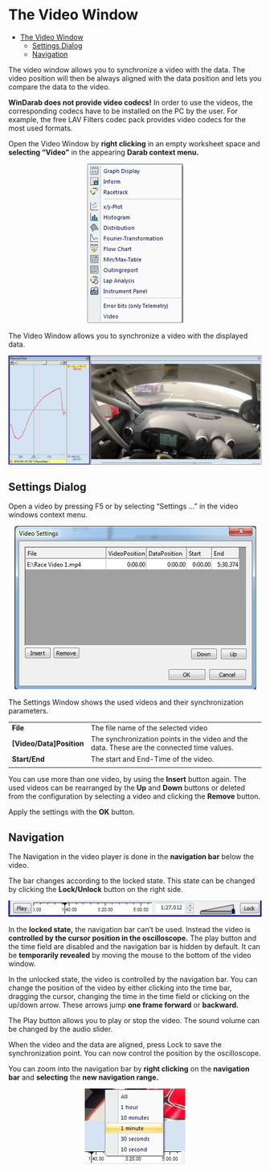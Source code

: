 # The Video Window

- [The Video Window](#the-video-window)
  - [Settings Dialog](#settings-dialog)
  - [Navigation](#navigation)

The video window allows you to synchronize a video with the data. The video position will then be always aligned with the data position and lets you compare the data to the video.

**WinDarab does not provide video codecs!**
In order to use the videos, the corresponding codecs have to be installed on the PC by the user. For example, the free LAV Filters codec pack provides video codecs for the most used formats.

Open the Video Window by **right clicking** in an empty worksheet space and **selecting “Video”** in the appearing **Darab context menu.**

<p align="center">
<img src="images/darab context video.jpg">
</p>

The Video Window allows you to synchronize a video with the displayed data. 

<p align="center">
<img src="images/displayed data.jpg">
</p>

## Settings Dialog

Open a video by pressing F5 or by selecting “Settings …” in the video windows context menu.

<p align="center">
<img src="images/settings dialoge.jpg">
</p>

The Settings Window shows the used videos and their synchronization parameters.

|||
|---|---|
|**File**| The file name of the selected video
|**[Video/Data]Position**| The synchronization points in the video and the data. These are the connected time values.
|**Start/End**| The start and End-Time of the video.
|||
You can use more than one video, by using the **Insert** button again. The used videos can be rearranged by the **Up** and **Down** buttons or deleted from the configuration by selecting a video and clicking the **Remove** button. 

Apply the settings with the **OK** button.

## Navigation

The Navigation in the video player is done in the **navigation bar** below the video.

The bar changes according to the locked state. This state can be changed by clicking the **Lock/Unlock** button on the right side.

<p align="center">
<img src="images/nav bar.jpg">
</p>

In the **locked state,** the navigation bar can’t be used. Instead the video is **controlled by the cursor position in the oscilloscope.** The play button and the time field are disabled  and the navigation bar is hidden by default. It can be **temporarily revealed** by moving the mouse to the bottom of the video window.

In the unlocked state, the video is controlled by the navigation bar. You can change the position of the video by either clicking into the time bar, dragging the cursor, changing the time in the time field or clicking on the up/down arrow. These arrows jump **one frame forward** or **backward.**

The Play button allows you to play or stop the video. The sound volume can be changed by the audio slider.

When the video and the data are aligned, press Lock to save the synchronization point. You can now control the position by the oscilloscope.

You can zoom into the navigation bar by **right clicking** on the **navigation bar** and **selecting** the **new navigation range.**

<p align="center">
<img src="images/nav time.jpg">
</p>
